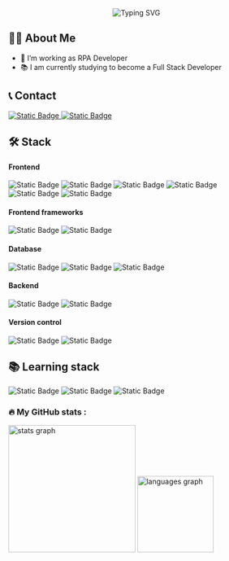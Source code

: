 <div align="center">
  <img src="https://readme-typing-svg.demolab.com?font=Fira+Code&size=25&duration=4000&pause=1000&center=true&width=435&lines=Hey+there!+I'm+Markel;Welcome+to+my+GitHub+profile" alt="Typing SVG" />
</div>

<section align="left">
    <h2>👩‍💻 About Me</h2>
    <ul>
        <li>🔭 I’m working as RPA Developer</li>
        <li>📚 I am currently studying to become a Full Stack Developer</li>
    </ul>
</section>

<section align="left">
    <h2>📞 Contact</h2>
    <a href="https://www.linkedin.com/in/markel-cortajarena">
        <img alt="Static Badge" src="https://img.shields.io/badge/linkedin-%230077B5?style=for-the-badge&logo=linkedin&logoColor=white">
    </a>
    <a href="mailto:markelkortajarena@gmail.com">
        <img alt="Static Badge" src="https://img.shields.io/badge/Gmail-%23EA4335?style=for-the-badge&logo=gmail&logoColor=white">
    </a>
</section>

<section align="left">
    <h2>🛠 Stack</h2>
    <div>
        <h4>Frontend</h4>
        <img alt="Static Badge" src="https://img.shields.io/badge/html5-%23E34F26?style=for-the-badge&logo=html5&logoColor=white">
        <img alt="Static Badge" src="https://img.shields.io/badge/css3-%231572B6?style=for-the-badge&logo=css3&logoColor=white">
        <img alt="Static Badge" src="https://img.shields.io/badge/bootstrap-%238348db?style=for-the-badge&logo=bootstrap&logoColor=white">
        <img alt="Static Badge" src="https://img.shields.io/badge/Tailwind%20CSS-%2306B6D4?style=for-the-badge&logo=Tailwind%20CSS&logoColor=white">
        <img alt="Static Badge" src="https://img.shields.io/badge/javascript-%23F7DF1E?style=for-the-badge&logo=javascript&logoColor=black">
        <img alt="Static Badge" src="https://img.shields.io/badge/typescript-%233178C6?style=for-the-badge&logo=typescript&logoColor=white">
    </div>
    <div>
        <h4>Frontend frameworks</h4>
        <img alt="Static Badge" src="https://img.shields.io/badge/Angular-DD1100?style=for-the-badge&logo=angular">
        <img alt="Static Badge" src="https://img.shields.io/badge/Astro-%23F55B23?style=for-the-badge&logo=Astro&logoColor=white">
    </div>
    <div>
        <h4>Database</h4>
        <img alt="Static Badge" src="https://img.shields.io/badge/SQL%20Server-%23D71F00?style=for-the-badge&logoColor=white">
        <img alt="Static Badge" src="https://img.shields.io/badge/MySQL-%234479A1?style=for-the-badge&logo=MySQL&logoColor=white">
        <img alt="Static Badge" src="https://img.shields.io/badge/mongodb-%2347A248?style=for-the-badge&logo=mongodb&logoColor=white">
    </div>
    <div>
        <h4>Backend</h4>
        <img alt="Static Badge" src="https://img.shields.io/badge/C%23%20CSharp-%23A100FF?style=for-the-badge">
        <img alt="Static Badge" src="https://img.shields.io/badge/vb%20visual%20basic-%23A100FF?style=for-the-badge">
    </div>
    <div>
        <h4>Version control</h4>
        <img alt="Static Badge" src="https://img.shields.io/badge/git-%23F05032?style=for-the-badge&logo=git&logoColor=white">
        <img alt="Static Badge" src="https://img.shields.io/badge/github-%23181717?style=for-the-badge&logo=github&logoColor=white">
    </div>
</section>

<section align="left">
    <h2 >📚 Learning stack</h2>
    <img alt="Static Badge" src="https://img.shields.io/badge/node.js-%235FA04E?style=for-the-badge&logo=nodedotjs&logoColor=white">
    <img alt="Static Badge" src="https://img.shields.io/badge/express-%23000000?style=for-the-badge&logo=express&logoColor=white">
    <img alt="Static Badge" src="https://img.shields.io/badge/python-%233776AB?style=for-the-badge&logo=python&logoColor=white">
</section>

<section align="left">
    <h3>🔥   My GitHub stats :</h3>
    <img src="https://github-readme-stats.vercel.app/api?username=MarkelK14&hide_title=false&hide_rank=false&show_icons=true&include_all_commits=true&count_private=true&disable_animations=false&theme=github_dark&locale=en&hide_border=true&order=1" height="250" alt="stats graph"  /> 
  <img src="https://github-readme-stats.vercel.app/api/top-langs?username=MarkelK14&locale=en&hide_title=false&layout=compact&card_width=320&langs_count=5&theme=github_dark&hide_border=true&order=2" height="150" alt="languages graph"  />
</section>
